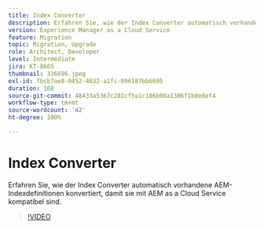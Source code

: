 ```yaml
---
title: Index Converter
description: Erfahren Sie, wie der Index Converter automatisch vorhandene AEM-Indexdefinitionen konvertiert, damit sie mit AEM as a Cloud Service kompatibel sind.
version: Experience Manager as a Cloud Service
feature: Migration
topic: Migration, Upgrade
role: Architect, Developer
level: Intermediate
jira: KT-8665
thumbnail: 336696.jpeg
exl-id: fbcb7ae8-0452-4632-a1fc-896187bb6695
duration: 168
source-git-commit: 48433a5367c281cf5a1c106b08a1306f1b0e8ef4
workflow-type: tm+mt
source-wordcount: '42'
ht-degree: 100%

---
```


# Index Converter

Erfahren Sie, wie der Index Converter automatisch vorhandene AEM-Indexdefinitionen konvertiert, damit sie mit AEM as a Cloud Service kompatibel sind.

>[!VIDEO](https://video.tv.adobe.com/v/336696?quality=12&learn=on)
